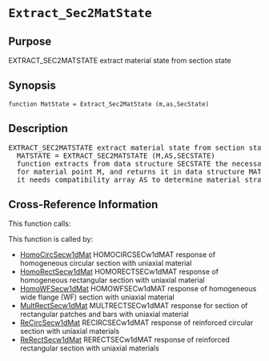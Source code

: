 
<!-- <a name="_top"></a>
<div><a href="../../_index.md">Home</a> &gt;  <a href="#">latest</a> &gt; <a href="_index.md">Section_Library</a> &gt; Extract_Sec2MatState.m</div> -->

<!--<table width="100%"><tr><td align="left"><a href="../../_index.md"><img alt="<" border="0" src="../../left.png">&nbsp;Master index</a></td>
<td align="right"><a href="_index.md">Index for latest\Section_Library&nbsp;<img alt=">" border="0" src="../../right.png"></a></td></tr></table>-->
# `Extract_Sec2MatState`
<!-- <h1>Extract_Sec2MatState
</h1> -->

## <a name="_name"></a>Purpose

<!-- <h2 id="purpose"><a name="_name"></a>Purpose</h2> -->

EXTRACT_SEC2MATSTATE extract material state from section state

<!-- <div class="box"><strong>EXTRACT_SEC2MATSTATE extract material state from section state</strong></div> -->

## <a name="_synopsis"></a>Synopsis

`function MatState = Extract_Sec2MatState (m,as,SecState)` 
## <a name="_description"></a>Description

<pre class="comment">EXTRACT_SEC2MATSTATE extract material state from section state
  MATSTATE = EXTRACT_SEC2MATSTATE (M,AS,SECSTATE)
  function extracts from data structure SECSTATE the necessary information
  for material point M, and returns it in data structure MATSTATE;
  it needs compatibility array AS to determine material strains from section deformations</pre>
<!-- <div class="fragment"><pre class="comment">EXTRACT_SEC2MATSTATE extract material state from section state
  MATSTATE = EXTRACT_SEC2MATSTATE (M,AS,SECSTATE)
  function extracts from data structure SECSTATE the necessary information
  for material point M, and returns it in data structure MATSTATE;
  it needs compatibility array AS to determine material strains from section deformations</pre></div> -->

<!-- crossreference -->
## <a name="_cross"></a>Cross-Reference Information

This function calls:
<ul style="list-style-image:url(../../matlabicon.gif)">
</ul>
This function is called by:
<ul style="list-style-image:url(../../matlabicon.gif)">
<li><a href="HomoCircSecw1dMat.md" class="code" title="function SecResp = HomoCircSecw1dMat (action,SecNo,ndm,SecData,SecState)">HomoCircSecw1dMat</a>	HOMOCIRCSECw1dMAT response of homogeneous circular section with uniaxial material</li><li><a href="HomoRectSecw1dMat.md" class="code" title="function SecResp = HomoRectSecw1dMat (action,SecNo,ndm,SecData,SecState)">HomoRectSecw1dMat</a>	HOMORECTSECw1dMAT response of homogeneous rectangular section with uniaxial material</li><li><a href="HomoWFSecw1dMat.md" class="code" title="function SecResp = HomoWFSecw1dMat (action,SecNo,ndm,SecData,SecState)">HomoWFSecw1dMat</a>	HOMOWFSECw1dMAT response of homogeneous wide flange (WF) section with uniaxial material</li><li><a href="MultRectSecw1dMat.md" class="code" title="function SecResp = MultRectSecw1dMat (action,SecNo,ndm,SecData,SecState)">MultRectSecw1dMat</a>	MULTRECTSECw1dMAT response for section of rectangular patches and bars with uniaxial material</li><li><a href="ReCircSecw1dMat.md" class="code" title="function SecResp = ReCircSecw1dMat (action,SecNo,ndm,SecData,SecState)">ReCircSecw1dMat</a>	RECIRCSECw1dMAT response of reinforced circular section with uniaxial materials</li><li><a href="ReRectSecw1dMat.md" class="code" title="function SecResp = ReRectSecw1dMat (action,SecNo,ndm,SecData,SecState)">ReRectSecw1dMat</a>	RERECTSECw1dMAT response of reinforced rectangular section with uniaxial materials</li></ul>
<!-- crossreference -->




<!-- <hr><address>Generated on Thu 28-Jan-2021 18:22:44 by <strong><a href="http://www.artefact.tk/software/matlab/m2html/" title="Matlab Documentation in HTML">m2html</a></strong> &copy; 2005</address> -->